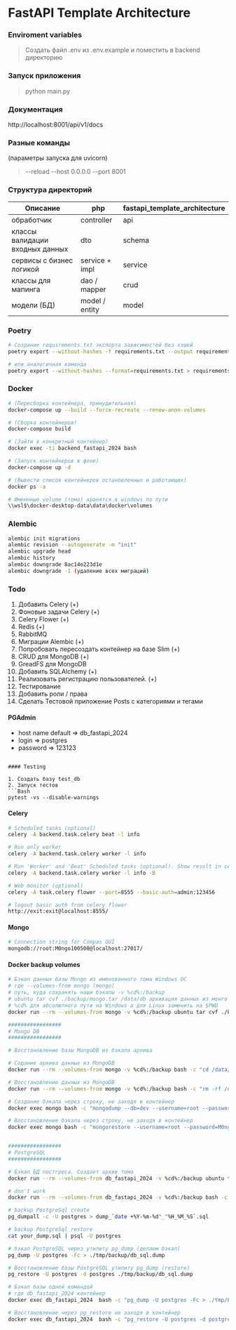 # FastAPI Template Architecture

### Enviroment variables
> Создать файл .env из .env.example и поместить в backend директорию

### Запуск приложения
> python main.py

### Документация 
http://localhost:8001/api/v1/docs

### Разные команды

(параметры запуска для uvicorn)
> --reload --host 0.0.0.0 --port 8001

### Структура директорий

| Описание                        | php            | fastapi_template_architecture |
|---------------------------------|----------------|-------------------------------|
| обработчик                      | controller     | api                           |
| классы валидации входных данных | dto            | schema                        |
| сервисы с бизнес логикой        | service + impl | service                       |
| классы для мапинга              | dao / mapper   | crud                          |
| модели (БД)                     | model / entity | model                         |


### Poetry
```Bash
# Создание requirements.txt экспорта зависимостей без хэшей
poetry export --without-hashes -f requirements.txt --output requirements.txt  

# или аналогичная команда
poetry export --without-hashes --format=requirements.txt > requirements.txt
```

### Docker
```Bash
# (Пересборка контейнера, принудительная)
docker-compose up --build --force-recreate --renew-anon-volumes

# (Сборка контейнеров)
docker-compose build

# (Зайти в конкретный контейнер)
docker exec -ti backend_fastapi_2024 bash

# (Запуск контейнеров в фоне)
docker-compose up -d

# (Вывести список контейнеров остановленных и работающих)
docker ps -a

# Именнные volume (тома) хранятся в windows по пути
\\wsl$\docker-desktop-data\data\docker\volumes
```

### Alembic
```Bash
alembic init migrations
alembic revision --autogenerate -m "init"
alembic upgrade head
alembic history
alembic downgrade 8ac14e223d1e
alembic downgrade -1 (удаление всех миграций)
```

### Todo
1. Добавить Celery (+)
2. Фоновые задачи Celery (+)
3. Celery Flower (+)
4. Redis (+)
5. RabbitMQ
6. Миграции Alembic (+)
7. Попробовать пересоздать контейнер на базе Slim (+)
8. CRUD для MongoDB (+)
9. GreadFS для MongoDB
10. Добавить SQLAlchemy (+)
11. Реализовать регистрацию пользователей. (+)
12. Тестирование
13. Добавить роли / права
14. Сделать Тестовой приложение Posts с категориями и тегами

#### PGAdmin
- host name default => db_fastapi_2024
- login => postgres
- password => 123123

```

#### Testing

1. Создать базу test_db
2. Запуск тестов
```Bash
pytest -vs --disable-warnings
```


#### Celery


```Bash
# Scheduled tasks (optional)
celery -A backend.task.celery beat -l info

# Run only worker
celery -A backend.task.celery worker -l info

# Run 'Worker' and 'Beat' Scheduled tasks (optional). Show result in console. Use ONLY DEVELOPER!
celery -A backend.task.celery worker -l info -B

# Web monitor (optional)
celery -A task.celery flower --port=8555 --basic-auth=admin:123456

# logout basic auth from celery flower
http://exit:exit@localhost:8555/
```

#### Mongo

```Bash
# Connection string for Compas GUI
mongodb://root:M0ngo100500@localhost:27017/
```


#### Docker backup volumes

```bash
# Бэкап данных базы Mongo из именованного тома Windows OC
# где --volumes-from mongo (mongo)
# путь, куда сохранять наши бэкапы -v %cd%:/backup
# ubuntu tar cvf ./backup/mongo.tar /data/db архивация данных из монго и сохранение архива по пути ./backup/mongo.tar
# %cd% для абсолютного пути на Windows а для Linux заменить на $PWD 
docker run --rm --volumes-from mongo -v %cd%:/backup ubuntu tar cvf ./backup/mongo.tar /data/db

#################
# Mongo DB
#################

# Восстановление базы MongoDB из бэкапа архива

# Содание архива данных из MongoDB
docker run --rm --volumes-from mongo -v %cd%:/backup bash -c "cd /data/db && tar xvf /backup/mongo.tar"

# Восстановление данных из MongoDB
docker run --rm --volumes-from mongo -v %cd%:/backup bash -c "rm -rf /data/db/* && tar xvf /backup/mongo.tar"

# Создание бэкапа через строку, не заходя в контейнер
docker exec mongo bash -c "mongodump --db=dev --username=root --password=M0ngo100500 --out=/tmp/backup/${1:-`date '+%Y-%d-%m__%H-%M-%S'`} --authenticationDatabase=admin"

# Восстановление бэкапа через строку, не заходя в контейнер
docker exec mongo bash -c "mongorestore --username=root --password=M0ngo100500 --authenticationDatabase=admin /tmp/backup/2024-26-07__20-47-14"


#################
# PostgreSQL
#################

# Бэкап БД постгреса. Создает архив тома
docker run --rm --volumes-from db_fastapi_2024 -v %cd%:/backup ubuntu tar cvf ./backup/db.tar /var/lib/postgresql/data

# don't work
docker run --rm --volumes-from db_fastapi_2024 -v %cd%:/backup bash -c "rm -rf /var/lib/postgresql/data* && tar xvf /backup/db1.tar"

# backup PostgreSql create
pg_dumpall -c -U postgres > dump_`date +%Y-%m-%d"_"%H_%M_%S`.sql

# backup PostgreSql restore
cat your_dump.sql | psql -U postgres

# бэкап PostgreSQL через утилиту pg_dump (делаем бэкап)
pg_dump -U postgres -Fc > ./tmp/backup/db_sql.dump

# Восстановление базы PostgreSQL утилиту pg_dump (restore)
pg_restore -U postgres -d postgres ./tmp/backup/db_sql.dump

# Бэкап базы одной командой
# где db_fastapi_2024 контейнер
docker exec db_fastapi_2024  bash -c "pg_dump -U postgres -Fc > ./tmp/backup/${1:-`date '+%Y-%d-%m__%H-%M-%S'`}_backup_sql.dump"

# Восстановление через pg_restore не заходя в контейнер
docker exec db_fastapi_2024  bash -c "pg_restore -U postgres -d postgres ./tmp/backup/2024-26-07__17-32-50_backup_sql.dump"
```
